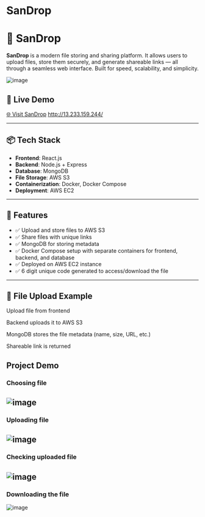 # SanDrop

# 🚀 SanDrop

**SanDrop** is a modern file storing and sharing platform. It allows users to upload files, store them securely, and generate shareable links — all through a seamless web interface. Built for speed, scalability, and simplicity.

![image](https://github.com/user-attachments/assets/f71169da-2c8a-4396-9da8-918d2603dda7)


## 🔗 Live Demo

[🌐 Visit SanDrop](http://13.233.159.244/)
http://13.233.159.244/

---

## 📦 Tech Stack

- **Frontend**: React.js
- **Backend**: Node.js + Express
- **Database**: MongoDB
- **File Storage**: AWS S3
- **Containerization**: Docker, Docker Compose
- **Deployment**: AWS EC2

---

## 🧠 Features

- ✅ Upload and store files to AWS S3  
- ✅ Share files with unique links  
- ✅ MongoDB for storing metadata  
- ✅ Docker Compose setup with separate containers for frontend, backend, and database  
- ✅ Deployed on AWS EC2 instance
- ✅ 6 digit unique code generated to access/download the file

---
## 📁 File Upload Example
Upload file from frontend

Backend uploads it to AWS S3

MongoDB stores the file metadata (name, size, URL, etc.)

Shareable link is returned


## Project Demo
### Choosing file
![image](https://github.com/user-attachments/assets/9e62f261-208f-4c78-9e2b-f035ed275846)
---
### Uploading file
![image](https://github.com/user-attachments/assets/d3ba866d-a3e9-4494-983b-603398508e97)
---
### Checking uploaded file
![image](https://github.com/user-attachments/assets/893f9717-e721-4b57-83a5-fee179bc7533)
---
### Downloading the file
![image](https://github.com/user-attachments/assets/a836a743-938d-4640-9078-13b174ceb566)


